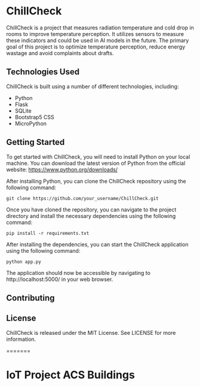 
# ChillCheck

ChillCheck is a project that measures radiation temperature and cold drop in rooms to improve temperature perception. It utilizes sensors to measure these indicators and could be used in AI models in the future. The primary goal of this project is to optimize temperature perception, reduce energy wastage and avoid complaints about drafts.

## Technologies Used

ChillCheck is built using a number of different technologies, including:

- Python
- Flask
- SQLite
- Bootstrap5 CSS
- MicroPython



## Getting Started

To get started with ChillCheck, you will need to install Python on your local machine. You can download the latest version of Python from the official website: https://www.python.org/downloads/

After installing Python, you can clone the ChillCheck repository using the following command:

```
git clone https://github.com/your_username/ChillCheck.git

```
Once you have cloned the repository, you can navigate to the project directory and install the necessary dependencies using the following command:
```
pip install -r requirements.txt
```

After installing the dependencies, you can start the ChillCheck application using the following command:

```
python app.py
```

The application should now be accessible by navigating to http://localhost:5000/ in your web browser.

## Contributing



## License

ChillCheck is released under the MIT License. See LICENSE for more information.

=======
# IoT Project ACS Buildings


